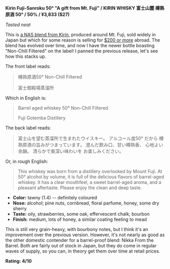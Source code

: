 ﻿**Kirin Fuji-Sanroku 50° "A gift from Mt. Fuji" / KIRIN WHISKY 富士山麓 樽熟原酒 50° / 50% / ¥3,833 ($27)**

*Tasted neat*

This is [a NAS blend from Kirin](http://www.fujisanroku.jp/), produced around Mt. Fuji, sold widely in Japan but which for some reason is selling for [$200 or more](https://dekanta.com/store/fujisanroku-whisky/) abroad.  The blend has evolved over time, and now I have the newer bottle boasting "Non-Chill Filtered" on the label!  I panned the previous release, let's see how this stacks up.

The front label reads:

> 樽熟原酒50° Non-Chill Filtered
> 
> 富士御殿場蒸溜所

Which in English is:

> Barrel aged whiskey 50° Non-Chill Filtered
> 
> Fuji Gotemba Distillery

The back label reads:

> 富士山を望む蒸溜所で生まれたウイスキー。
> アルコール度50° だから
> 樽熟原酒の旨みがつまっています。
> 澄んだ飲み口、甘い樽熟香、
> 心地よい余韻。 清らかで奥深い味わいを
> お楽しみください。

Or, in rough English: 

> This whiskey was born from a distillery overlooked by Mount Fuji. At 50° alcohol by volume, it is full of the delicious flavors of barrel-aged whiskey. It has a clear mouthfeel, a sweet barrel-aged aroma, and a pleasant aftertaste. Please enjoy the clean and deep taste.

* **Color:** tawny (1.4) -- definitely coloured
* **Nose:** alcohol; pine nuts, cornbread, floral parfume, honey, some dry sherry
* **Taste:** oily, strawberries, some oak, effervescent chalk; bourbon
* **Finish:** medium, lots of honey, a similar coating feeling to mead

This is still very grain-heavy, with bourbony notes, but I think it's an improvement over the previous version.  However, it's not nearly as good as the other domestic contender for a barrel-proof blend: Nikka From the Barrel.  Both are fairly out of stock in Japan, but they do come in regular waves of supply, so you can, in theory get them over time at retail prices.

**Rating: 4/10**